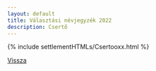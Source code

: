 ```yaml
---
layout: default
title: Választási névjegyzék 2022
description: Csertő
---
```


{% include settlementHTMLs/Csertooxx.html %}

[Vissza](../)